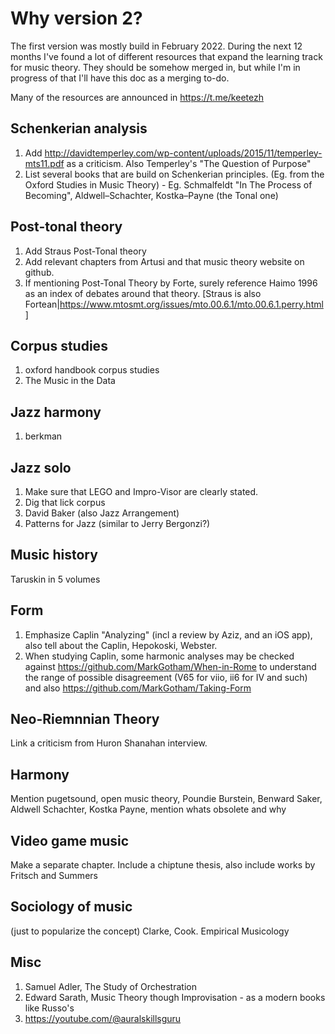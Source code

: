 Why version 2?
===

The first version was mostly build in February 2022. During the next 12 months I've found a lot of different resources that expand 
the learning track for music theory. They should be somehow merged in, but while I'm in progress of that I'll have this doc as a merging to-do.

Many of the resources are announced in https://t.me/keetezh

Schenkerian analysis
---

1. Add http://davidtemperley.com/wp-content/uploads/2015/11/temperley-mts11.pdf as a criticism. Also Temperley's "The Question of Purpose"
2. List several books that are build on Schenkerian principles. (Eg. from the Oxford Studies in Music Theory) - Eg. Schmalfeldt "In The Process of Becoming", Aldwell–Schachter, Kostka–Payne (the Tonal one)

Post-tonal theory
---

1. Add Straus Post-Tonal theory
2. Add relevant chapters from Artusi and that music theory website on github.
4. If mentioning Post-Tonal Theory by Forte, surely reference Haimo 1996 as an index of debates around that theory. [Straus is also Fortean|https://www.mtosmt.org/issues/mto.00.6.1/mto.00.6.1.perry.html]

Corpus studies
---

1. oxford handbook corpus studies
2. The Music in the Data

Jazz harmony
---

1. berkman

Jazz solo
---

1. Make sure that LEGO and Impro-Visor are clearly stated.
2. Dig that lick corpus
3. David Baker (also Jazz Arrangement)
4. Patterns for Jazz (similar to Jerry Bergonzi?)

Music history
---

Taruskin in 5 volumes

Form
---

1. Emphasize Caplin "Analyzing" (incl a review by Aziz, and an iOS app), also tell about the Caplin, Hepokoski, Webster.
2. When studying Caplin, some harmonic analyses may be checked against https://github.com/MarkGotham/When-in-Rome to understand the range of possible disagreement (V65 for viio, ii6 for IV and such) and also https://github.com/MarkGotham/Taking-Form 


Neo-Riemnnian Theory
---

Link a criticism from Huron Shanahan interview.

Harmony
---

Mention pugetsound, open music theory, Poundie Burstein, Benward Saker, Aldwell Schachter, Kostka Payne, mention whats obsolete and why

Video game music
---

Make a separate chapter. Include a chiptune thesis, also include works by Fritsch and Summers

Sociology of music
---

(just to popularize the concept)
Clarke, Cook. Empirical Musicology

Misc
---
1. Samuel Adler, The Study of Orchestration
2. Edward Sarath, Music Theory though Improvisation - as a modern books like Russo's
3. https://youtube.com/@auralskillsguru 

